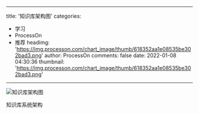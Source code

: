 
---
title: '知识库架构图'
categories: 
 - 学习
 - ProcessOn
 - 推荐
headimg: 'https://img.processon.com/chart_image/thumb/618352aa1e08535be302bad3.png'
author: ProcessOn
comments: false
date: 2022-01-08 04:30:36
thumbnail: 'https://img.processon.com/chart_image/thumb/618352aa1e08535be302bad3.png'
---

<div>   
<img class="thumb" alt="知识库架构图" src="https://img.processon.com/chart_image/thumb/618352aa1e08535be302bad3.png" referrerpolicy="no-referrer">
<p>知识库系统架构</p>  
</div>
            